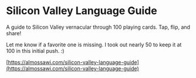 # Silicon Valley Language Guide
A guide to Silicon Valley vernacular through 100 playing cards. Tap, flip, and share!

Let me know if a favorite one is missing. I took out nearly 50 to keep it at 100 in this initial push. :)

[https://almossawi.com/silicon-valley-language-guide](https://almossawi.com/silicon-valley-language-guide)
